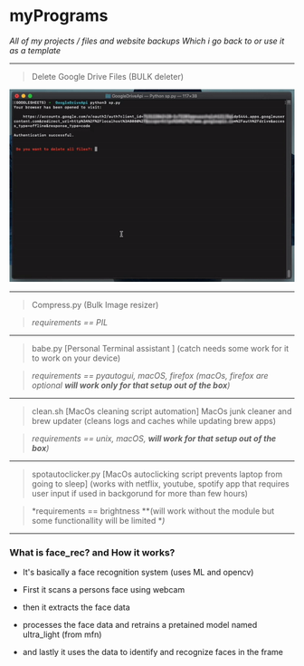 # myPrograms
*All of my projects / files and website backups*
*Which i go back to or use it as a template*

---
> Delete Google Drive Files (BULK deleter)
<img src="https://raw.githubusercontent.com/Aayush9029/myPrograms/master/deleteGif.gif">

---

> Compress.py (Bulk Image resizer) 

>*requirements == PIL*

---

> babe.py [Personal Terminal assistant ] (catch needs some work for it to work on your device)

> *requirements == pyautogui, macOS, firefox (macOs, firefox are optional **will work only for that setup out of the box**)*

---

> clean.sh [MacOs cleaning script automation] MacOs junk cleaner and brew updater (cleans logs and caches while updating brew apps)

> *requirements == unix, macOS,  **will work for that setup out of the box**)*

---

> spotautoclicker.py [MacOs autoclicking script prevents laptop from going to sleep] (works with netflix, youtube, spotify app that requires user input if used in backgorund for more than few hours)

> *requirements == brightness  **(will work without the module but some functionallity will be limited **)*

------

### What is face_rec? and How it works?

- It's basically a face recognition system (uses ML and opencv)

- First it  scans a persons face using webcam

- then it extracts the face data

- processes the face data and retrains a pretained model named ultra_light (from mfn)

- and lastly it uses the data to identify and recognize faces in the frame

